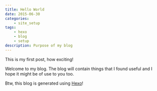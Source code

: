 ```yaml
---
title: Hello World
date: 2015-06-30
categories:
    - site_setup
tags:
    - hexo
    - blog
    - setup
description: Purpose of my blog
---
```



This is my first post, how exciting!
<!--more-->

Welcome to my blog.
The blog will contain things that I found useful and I hope it might be of use to you too.

Btw, this blog is generated using [Hexo](http://hexo.io/)!
